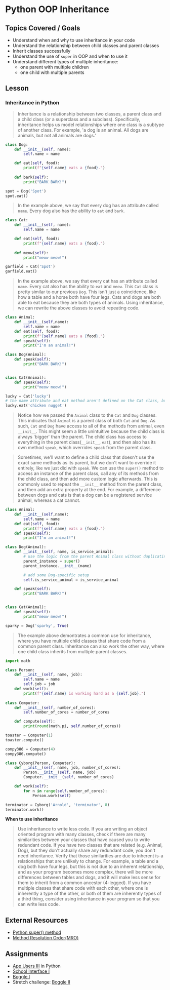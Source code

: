 # Python OOP Inheritance

## Topics Covered / Goals
- Understand when and why to use inheritance in your code
- Understand the relationship between child classes and parent classes
- Inherit classes successfully
- Understand the use of `super` in OOP and when to use it
- Understand different types of multiple inheritance:
    - one parent with multiple children
    - one child with multiple parents

## Lesson

### Inheritance in Python
> Inheritance is a relationship between two classes, a parent class and a child class (or a superclass and a subclass). Specifically, inheritance helps us model relationships where one class is a subtype of another class. For example, 'a dog is an animal. All dogs are animals, but not all animals are dogs.'


```python
class Dog:
    def __init__(self, name):
        self.name = name

    def eat(self, food):
        print(f"{self.name} eats a {food}.")
    
    def bark(self):
        print("BARK BARK!")

spot = Dog('Spot')
spot.eat()
```

> In the example above, we say that every dog has an attribute called `name`. Every dog also has the ability to `eat` and `bark`.

```python
class Cat:
    def __init__(self, name):
        self.name = name

    def eat(self, food):
        print(f"{self.name} eats a {food}.")
    
    def meow(self):
        print("meow meow!")

garfield = Cat('Spot')
garfield.eat()
```
> In the example above, we say that every cat has an attribute called `name`. Every cat also has the ability to `eat` and `meow`. This `Cat` class is pretty similar to our previous `Dog`. This isn't just a coincidence, like how a table and a horse both have four legs. Cats and dogs are both able to eat because they are both types of animals. Using inheritance, we can rewrite the above classes to avoid repeating code.

```python
class Animal:
    def __init__(self,name):
        self.name = name
    def eat(self, food):
        print(f"{self.name} eats a {food}.")
    def speak(self):
        print("I'm an animal!")

class Dog(Animal):
    def speak(self):
        print("BARK BARK!")


class Cat(Animal):
    def speak(self):
        print("meow meow!")

lucky = Cat('lucky')
# the name attribute and eat method aren't defined on the Cat class, but this works because Cat inherits them from Animal
lucky.eat('chicken nugget') 

```
> Notice how we passed the `Animal` class to the `Cat` and `Dog` classes. This indicates that `Animal` is a parent class of both `Cat` and `Dog`. As such, `Cat` and `Dog` have access to all of the methods from animal, even `__init__`. This might seem a little unintuitive because the child class is always 'bigger' than the parent. The child class has access to everything in the parent class(`__init__`, `eat`), and then also has its own method `speak`, which overrides `speak` from the parent class.

> Sometimes, we'll want to define a child class that doesn't use the exact same methods as its parent, but we don't want to override it entirely, like we just did with `speak`. We can use the `super()` method to access an instance of the parent class, call any of its methods from the child class, and then add more custom logic afterwards. This is commonly used to repeat the `__init__` method from the parent class, and then add an extra property at the end. For example, a difference between dogs and cats is that a dog can be a registered service animal, whereas a cat cannot.

```python
class Animal:
    def __init__(self,name):
        self.name = name
    def eat(self, food):
        print(f"{self.name} eats a {food}.")
    def speak(self):
        print("I'm an animal!")

class Dog(Animal):
    def __init__(self, name, is_service_animal):
        # use the logic from the parent Animal class without duplicating code
        parent_instance = super()
        parent_instance.__init__(name)

        # add some Dog-specific setup
        self.is_service_animal = is_service_animal

    def speak(self):
        print("BARK BARK!")


class Cat(Animal):
    def speak(self):
        print("meow meow!")

sparky = Dog('sparky', True)
```
> The example above demontrates a common use for inheritance, where you have multiple child classes that share code from a common parent class. Inheritance can also work the other way, where one child class inherits from multiple parent classes. 

```python
import math

class Person:
    def __init__(self, name, job):
        self.name = name
        self.job = job
    def work(self):
        print(f"{self.name} is working hard as a {self.job}.")
    
class Computer:
    def __init__(self, number_of_cores):
        self.number_of_cores = number_of_cores

    def compute(self):
        print(round(math.pi, self.number_of_cores))

toaster = Computer(1)
toaster.compute()

compy386 = Computer(4)
compy386.compute()

class Cyborg(Person, Computer):
    def __init__(self, name, job, number_of_cores):
        Person.__init__(self, name, job)
        Computer.__init__(self, number_of_cores)

    def work(self):
        for n in range(self.number_of_cores):
            Person.work(self)

terminator = Cyborg('Arnold', 'terminator', 8)
terminator.work()
```


**When to use inheritance**
> Use inheritance to write less code. If you are writing an object oriented program with many classes, check if there are many similarities between your classes that have caused you to write redundant code. If you have two classes that are related (e.g. Animal, Dog), but they don't actually share any redundant code, you don't need inheritance. Verify that those similarities are due to inherent is-a relationships that are unlikely to change.
> For example, a table and a dog both have four legs, but this is not due to an inherent relationship, and as your program becomes more complex, there will be more differences between tables and dogs, and it will make less sense for them to inherit from a common ancestor (4-legged). If you have multiple classes that share code with each other, where one is inherently a type of the other, or both of them are inherently types of a third thing, consider using inheritance in your program so that you can write less code. 

## External Resources
- [Python super() method](https://realpython.com/python-super/)
- [Method Resolution Order(MRO)](https://www.educative.io/edpresso/what-is-mro-in-python)

## Assignments
- [App Users III](https://github.com/sierraplatoon/oop-app-users-iii) in Python
- [School Interface I](https://github.com/sierraplatoon/oop-school-interface-i)
- [Boggle I](https://github.com/sierraplatoon/oop-boggle-i)
- Stretch challenge: [Boggle II](https://github.com/sierraplatoon/oop-boggle-ii)


